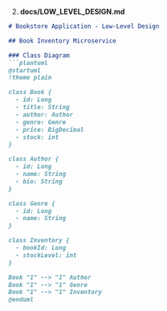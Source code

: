 
2. **docs/LOW_LEVEL_DESIGN.md**
```markdown
# Bookstore Application - Low-Level Design

## Book Inventory Microservice

### Class Diagram
```plantuml
@startuml
!theme plain

class Book {
  - id: Long
  - title: String
  - author: Author
  - genre: Genre
  - price: BigDecimal
  - stock: int
}

class Author {
  - id: Long
  - name: String
  - bio: String
}

class Genre {
  - id: Long
  - name: String
}

class Inventory {
  - bookId: Long
  - stockLevel: int
}

Book "1" --> "1" Author
Book "1" --> "1" Genre
Book "1" --> "1" Inventory
@enduml


